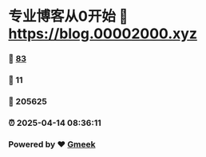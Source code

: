 # 专业博客从0开始 :link: https://blog.00002000.xyz 
### :page_facing_up: [83](https://blog.00002000.xyz/tag.html) 
### :speech_balloon: 11 
### :hibiscus: 205625 
### :alarm_clock: 2025-04-14 08:36:11 
### Powered by :heart: [Gmeek](https://github.com/Meekdai/Gmeek)

